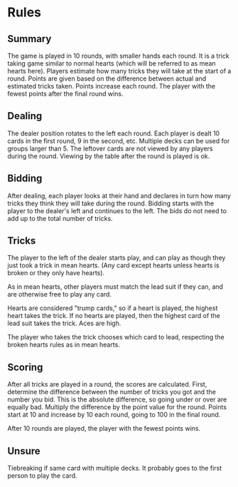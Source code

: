 # Rules
## Summary
The game is played in 10 rounds, with smaller hands each round. It is a trick taking game similar to normal hearts (which will be referred to as mean hearts here). Players estimate how many tricks they will take at the start of a round. Points are given based on the difference between actual and estimated tricks taken. Points increase each round. The player with the fewest points after the final round wins.

## Dealing
The dealer position rotates to the left each round. Each player is dealt 10 cards in the first round, 9 in the second, etc. Multiple decks can be used for groups larger than 5. The leftover cards are not viewed by any players during the round. Viewing by the table after the round is played is ok.

## Bidding
After dealing, each player looks at their hand and declares in turn how many tricks they think they will take during the round. Bidding starts with the player to the dealer's left and continues to the left. The bids do not need to add up to the total number of tricks.

## Tricks
The player to the left of the dealer starts play, and can play as though they just took a trick in mean hearts. (Any card except hearts unless hearts is broken or they only have hearts).

As in mean hearts, other players must match the lead suit if they can, and are otherwise free to play any card.

Hearts are considered "trump cards," so if a heart is played, the highest heart takes the trick. If no hearts are played, then the highest card of the lead suit takes the trick. Aces are high.

The player who takes the trick chooses which card to lead, respecting the broken hearts rules as in mean hearts.

## Scoring
After all tricks are played in a round, the scores are calculated. First, determine the difference between the number of tricks you got and the number you bid. This is the absolute difference, so going under or over are equally bad. Multiply the difference by the point value for the round. Points start at 10 and increase by 10 each round, going to 100 in the final round.

After 10 rounds are played, the player with the fewest points wins.

## Unsure
Tiebreaking if same card with multiple decks. It probably goes to the first person to play the card.